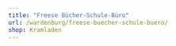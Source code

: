 ```yaml
---
title: "Freese Bücher-Schule-Büro"
url: /wardenburg/freese-buecher-schule-buero/
shop: Kramladen
---
```

